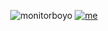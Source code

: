 <p align="center">
  <img alt="monitorboyo" src="https://user-images.githubusercontent.com/106784368/176322416-33ee442f-df0c-4449-bd21-32e77ab1734f.png">
  <a href="https://wicop.ee/">
    <img alt="me" src="https://wicop.ee/me.e91e088b.gif">
  </a>
</p>


